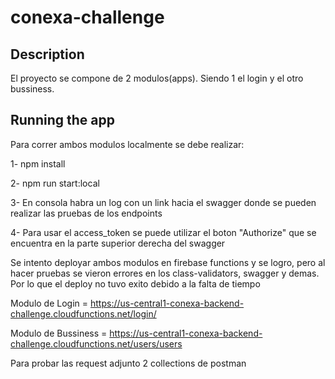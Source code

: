 # conexa-challenge

## Description

El proyecto se compone de 2 modulos(apps). Siendo 1 el login y el otro bussiness.

## Running the app

Para correr ambos modulos localmente se debe realizar:

1- npm install

2- npm run start:local

3- En consola habra un log con un link hacia el swagger donde se pueden realizar las pruebas de los endpoints

4- Para usar el access_token se puede utilizar el boton "Authorize" que se encuentra en la parte superior derecha del swagger


Se intento deployar ambos modulos en firebase functions y se logro, pero al hacer pruebas se vieron errores en los class-validators, swagger y demas.
Por lo que el deploy no tuvo exito debido a la falta de tiempo

Modulo de Login = https://us-central1-conexa-backend-challenge.cloudfunctions.net/login/

Modulo de Bussiness = https://us-central1-conexa-backend-challenge.cloudfunctions.net/users/users

Para probar las request adjunto 2 collections de postman
